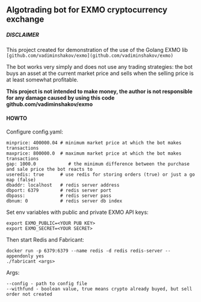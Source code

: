 ## **Algotrading bot for EXMO cryptocurrency exchange**

##### DISCLAIMER
This project created for demonstration of the use of the Golang EXMO lib `[github.com/vadiminshakov/exmo](github.com/vadiminshakov/exmo)`
 
The bot works very simply and does not use any trading strategies: 
the bot buys an asset at the current market price and sells when the selling price is at least somewhat profitable.
     
**This project is not intended to make money, the author is not responsible for any damage caused by using this code github.com/vadiminshakov/exmo**

#### HOWTO
Configure config.yaml:

    minprice: 400000.04 # minimum market price at which the bot makes transactions
    maxprice: 800000.0  # maximum market price at which the bot makes transactions
    gap: 1000.0            # the minimum difference between the purchase and sale price the bot reacts to
    useredis: true      # use redis for storing orders (true) or just a go map (false)
    dbaddr: localhost   # redis server address
    dbport: 6379        # redis server port
    dbpass:             # redis server pass
    dbnum: 0            # redis server db index

Set env variables with public and private EXMO API keys:

    export EXMO_PUBLIC=<YOUR PUB KEY>
    export EXMO_SECRET=<YOUR SECRET>

Then start Redis and Fabricant:

    docker run -p 6379:6379 --name redis -d redis redis-server --appendonly yes
    ./fabricant <args>
    
Args:

    --config - path to config file
    --withfund - boolean value, true means crypto already buyed, but sell order not created